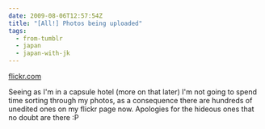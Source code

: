 ```yaml
---
date: 2009-08-06T12:57:54Z
title: "[All!] Photos being uploaded"
tags:
  - from-tumblr
  - japan
  - japan-with-jk
---
```


[flickr.com](https://flickr.com/photos/jphastings)

Seeing as I'm in a capsule hotel (more on that later) I'm not going to spend time sorting through my photos, as a consequence there are hundreds of unedited ones on my flickr page now. Apologies for the hideous ones that no doubt are there :P
